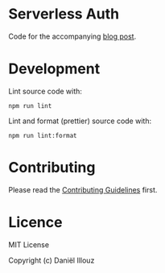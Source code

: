 # Serverless Auth

Code for the accompanying <a href="https://blog.danillouz.dev/serverless-auth" target="_blank" rel="noopener noreferrer">blog post</a>.

# Development

Lint source code with:

```shell
npm run lint
```

Lint and format (prettier) source code with:

```shell
npm run lint:format
```

# Contributing

Please read the [Contributing Guidelines](CONTRIBUTING.md) first.

# Licence

MIT License

Copyright (c) Daniël Illouz
